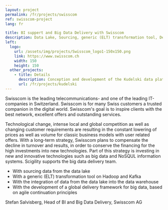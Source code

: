 ```yaml
---
layout: project
permalink: /fr/projects/swisscom
ref: swisscom-project
lang: fr

title: BI suppert and Big Data Delivery with Swisscom 
description: Data Lake, Sourcing, generic (ELT) transformation tool, Delivery Framework for Big Data, Continuous Integration
left:
  logo:
    url: /assets/img/projects/Swisscom_logo1-150x150.png
    link: https://www.swisscom.ch
    width: 150
    height: 150
  other_projects:
    - title: Details
      description: Conception and development of the Kudelski data platform 
      url: /fr/projects/kudelski
---
```


Swisscom is the leading telecommunications- and one of the leading IT-companies in Switzerland. Swisscom is for many Swiss customers a trusted companion in the digital world. Swisscom's goal is to inspire clients with the best network, excellent offers and outstanding services. 

Technological change, intense local and global competition as well as changing customer requirements are resulting in the constant lowering of prices as well as volume for classic business models with user related offers. With a long-term strategy, Swisscom plans to compensate the decline in turnover and results, in order to conserve the financing for the high investments into new technologies. Part of this strategy is investing in new and innovative technologies such as big data and NoSQUL information systems. Scigility supports the big data delivery team. 


* With sourcing data from the data lake 
* With a generic (ELT) transformation tool on Hadoop and Kafka
* With the integration of data from the data lake into the data warehouse 
* With the development of a global delivery framework for big data, based on agile continuation principles 

Stefan Salvisberg, Head of BI and Big Data Delivery, Swisscom AG
